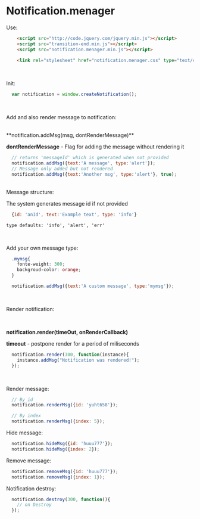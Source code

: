 # Notification.menager


Use:
```html
	<script src="http://code.jquery.com/jquery.min.js"></script>
	<script src="transition-end.min.js"></script>
	<script src="notification.menager.min.js"></script>
	
	<link rel="stylesheet" href="notification.menager.css" type="text/css" media="screen" charset="utf-8"/>
```

<br />

Init:

```javascript
  var notification = window.createNotification();
```

<br />

Add and also render message to notification:

<br />
**notification.addMsg(msg, dontRenderMessage)**

**dontRenderMessage** - Flag for adding the message without rendering it
```javascript
  // returns 'messageId' which is generated when not provided
  notification.addMsg({text:'A message', type:'alert'});
  // Message only added but not rendered
  notification.addMsg({text:'Another msg', type:'alert'}, true);
```

<br />
Message structure:

The system generates message id if not provided
```javascript
  {id: 'anId', text:'Example text', type: 'info'}
```
```
type defaults: 'info', 'alert', 'err'
```

<br />

Add your own message type: 
```css
  .mymsg{
    fonte-weight: 300;
    backgroud-color: orange;
  }
```
```javascript
  notification.addMsg({text:'A custom message', type:'mymsg'});
```

<br />

Render notification: 

<br />

**notification.render(timeOut, onRenderCallback)**

**timeout** - postpone render for a period of miliseconds
```javascript
  notification.render(300, function(instance){
    instance.addMsg("Notification was rendered!");
  });
```

<br />

Render message:
```javascript
  // By id
  notification.renderMsg({id: 'yuht658'});
```
  
```javascript
  // By index
  notification.renderMsg({index: 5});
```

Hide message:
```javascript
  notification.hideMsg({id: 'huuu777'});
  notification.hideMsg({index: 2});
```

Remove message:
```javascript
  notification.removeMsg({id: 'huuu777'});
  notification.removeMsg({index: 1});
```


Notification destroy:
```javascript
  notification.destroy(300, function(){
    // on Destroy
  });
```
